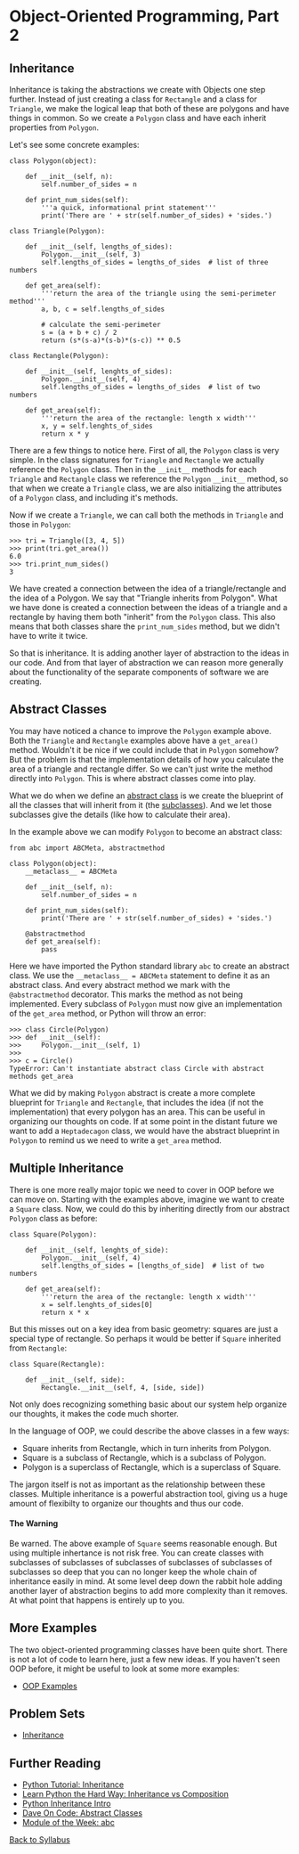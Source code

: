 # Object-Oriented Programming, Part 2

## Inheritance

Inheritance is taking the abstractions we create with Objects one step further. Instead of just creating a class for `Rectangle` and a class for `Triangle`, we make the logical leap that both of these are polygons and have things in common. So we create a `Polygon` class and have each inherit properties from `Polygon`.

Let's see some concrete examples:

    class Polygon(object):
    
        def __init__(self, n):
            self.number_of_sides = n
        
        def print_num_sides(self):
            '''a quick, informational print statement'''
            print('There are ' + str(self.number_of_sides) + 'sides.')
    
    class Triangle(Polygon):
    
        def __init__(self, lengths_of_sides):
            Polygon.__init__(self, 3)
            self.lengths_of_sides = lengths_of_sides  # list of three numbers
        
        def get_area(self):
            '''return the area of the triangle using the semi-perimeter method'''
            a, b, c = self.lengths_of_sides
            
            # calculate the semi-perimeter
            s = (a + b + c) / 2
            return (s*(s-a)*(s-b)*(s-c)) ** 0.5
    
    class Rectangle(Polygon):
    
        def __init__(self, lenghts_of_sides):
            Polygon.__init__(self, 4)
            self.lengths_of_sides = lengths_of_sides  # list of two numbers
        
        def get_area(self):
            '''return the area of the rectangle: length x width'''
            x, y = self.lenghts_of_sides
            return x * y

There are a few things to notice here. First of all, the `Polygon` class is very simple. In the class signatures for `Triangle` and `Rectangle` we actually reference the `Polygon` class. Then in the `__init__` methods for each `Triangle` and `Rectangle` class we reference the `Polygon` `__init__` method, so that when we create a `Triangle` class, we are also initializing the attributes of a `Polygon` class, and including it's methods.

Now if we create a `Triangle`, we can call both the methods in `Triangle` and those in `Polygon`:

    >>> tri = Triangle([3, 4, 5])
    >>> print(tri.get_area())
    6.0
    >>> tri.print_num_sides()
    3

We have created a connection between the idea of a triangle/rectangle and the idea of a Polygon. We say that "Triangle inherits from Polygon".
What we have done is created a connection between the ideas of a triangle and a rectangle by having them both "inherit" from the `Polygon` class. This also means that both classes share the `print_num_sides` method, but we didn't have to write it twice.

So that is inheritance. It is adding another layer of abstraction to the ideas in our code. And from that layer of abstraction we can reason more generally about the functionality of the separate components  of software we are creating.

## Abstract Classes

You may have noticed a chance to improve the `Polygon` example above. Both the `Triangle` and `Rectangle` examples above have a `get_area()` method. Wouldn't it be nice if we could include that in `Polygon` somehow? But the problem is that the implementation details of how you calculate the area of a triangle and rectangle differ. So we can't just write the method directly into `Polygon`. This is where abstract classes come into play.

What we do when we define an [abstract class](https://en.wikipedia.org/wiki/Class_%28computer_programming%29#Abstract_and_concrete) is we create the blueprint of all the classes that will inherit from it (the [subclasses](http://en.wikipedia.org/wiki/Inheritance_%28object-oriented_programming%29#Subclasses_and_superclasses)). And we let those subclasses give the details (like how to calculate their area).

In the example above we can modify `Polygon` to become an abstract class:

    from abc import ABCMeta, abstractmethod

    class Polygon(object):
        __metaclass__ = ABCMeta
    
        def __init__(self, n):
            self.number_of_sides = n
        
        def print_num_sides(self):
            print('There are ' + str(self.number_of_sides) + 'sides.')
            
        @abstractmethod
        def get_area(self):
            pass

Here we have imported the Python standard library `abc` to create an abstract class. We use the `__metaclass__ = ABCMeta` statement to define it as an abstract class. And every abstract method we mark with the `@abstractmethod` decorator. This marks the method as not being implemented. Every subclass of `Polygon` must now give an implementation of the `get_area` method, or Python will throw an error:

    >>> class Circle(Polygon)
    >>> def __init__(self):
    >>>     Polygon.__init__(self, 1)
    >>> 
    >>> c = Circle()
    TypeError: Can't instantiate abstract class Circle with abstract methods get_area

What we did by making `Polygon` abstract is create a more complete blueprint for `Triangle` and `Rectangle`, that includes the idea (if not the implementation) that every polygon has an area. This can be useful in organizing our thoughts on code. If at some point in the distant future we want to add a `Heptadecagon` class, we would have the abstract blueprint in `Polygon` to remind us we need to write a `get_area` method.

## Multiple Inheritance

There is one more really major topic we need to cover in OOP before we can move on. Starting with the examples above, imagine we want to create a `Square` class. Now, we could do this by inheriting directly from our abstract `Polygon` class as before:

    class Square(Polygon):
    
        def __init__(self, lenghts_of_side):
            Polygon.__init__(self, 4)
            self.lengths_of_sides = [lengths_of_side]  # list of two numbers
        
        def get_area(self):
            '''return the area of the rectangle: length x width'''
            x = self.lenghts_of_sides[0]
            return x * x

But this misses out on a key idea from basic geometry: squares are just a special type of rectangle. So perhaps it would be better if `Square` inherited from `Rectangle`:

    class Square(Rectangle):
    
        def __init__(self, side):
            Rectangle.__init__(self, 4, [side, side])

Not only does recognizing something basic about our system help organize our thoughts, it makes the code much shorter.

In the language of OOP, we could describe the above classes in a few ways:

 * Square inherits from Rectangle, which in turn inherits from Polygon.
 * Square is a subclass of Rectangle, which is a subclass of Polygon.
 * Polygon is a superclass of Rectangle, which is a superclass of Square.

The jargon itself is not as important as the relationship between these classes. Multiple inheritance is a powerful abstraction tool, giving us a huge amount of flexibilty to organize our thoughts and thus our code.

#### The Warning

Be warned. The above example of `Square` seems reasonable enough. But using multiple inhertance is not risk free. You can create classes with subclasses of subclasses of subclasses of subclasses of subclasses of subclasses so deep that you can no longer keep the whole chain of inheritance easily in mind. At some level deep down the rabbit hole adding another layer of abstraction begins to add more complexity than it removes. At what point that happens is entirely up to you.

## More Examples

The two object-oriented programming classes have been quite short. There is not a lot of code to learn here, just a few new ideas. If you haven't seen OOP before, it might be useful to look at some more examples:

 * [OOP Examples](lecture_07_examples.md)

## Problem Sets

 * [Inheritance](problem_set_1_interheritance.md)

## Further Reading

 * [Python Tutorial: Inheritance](http://www.python-course.eu/inheritance_example.php)
 * [Learn Python the Hard Way: Inheritance vs Composition](http://learnpythonthehardway.org/book/ex44.html)
 * [Python Inheritance Intro](http://www.jesshamrick.com/2011/05/18/an-introduction-to-classes-and-inheritance-in-python/)
 * [Dave On Code: Abstract Classes](http://www.daveoncode.com/2014/10/07/abstract-classes-in-python-using-abc-module/)
 * [Module of the Week: abc](http://pymotw.com/2/abc/)


[Back to Syllabus](../../README.md)
